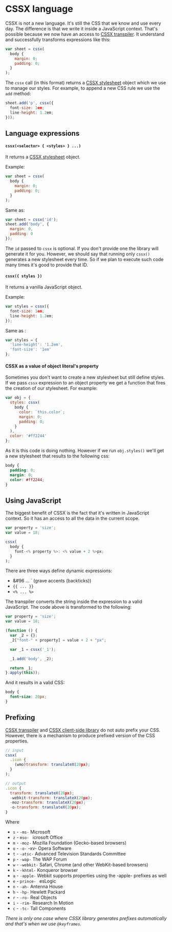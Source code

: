 # CSSX language

CSSX is not a new language. It's still the CSS that we know and use every day. The difference is that we write it inside a JavaScript context. That's possible because we now have an access to [CSSX transpiler](https://github.com/krasimir/cssx/tree/master/packages/cssx-transpiler). It understand and successfully transforms expressions like this:

```js
var sheet = cssx(
  body {
    margin: 0;
    padding: 0;
  }
);
```

The `cssx` call (in this format) returns a [CSSX stylesheet](https://github.com/krasimir/cssx/tree/master/packages/cssx#stylesheet-api) object which we use to manage our styles. For example, to append a new CSS rule we use the `add` method:

```js
sheet.add('p', cssx({
  font-size: 1em;
  line-height: 1.2em;
}));
```

## Language expressions

#### `cssx(<selector> { <styles> } ...)`

It returns a [CSSX stylesheet](https://github.com/krasimir/cssx/tree/master/packages/cssx#stylesheet-api) object.

Example:

```js
var sheet = cssx(
  body {
    margin: 0;
    padding: 0;
  }
);
```

Same as:

```js
var sheet = cssx('id');
sheet.add('body', {
  margin: 0,
  padding: 0
});
```

The `id` passed to `cssx` is optional. If you don't provide one the library will generate it for you. However, we should say that running only `cssx()` generates a new stylesheet every time. So if we plan to execute such code many times it's good to provide that ID.

#### `cssx({ styles })`

It returns a vanilla JavaScript object.

Example:

```js
var styles = cssx({
  font-size: 1em;
  line-height: 1.2em;
});
```

Same as :

```js
var styles = {
  'line-height': '1.2em',
  'font-size': '1em'
};
```

#### CSSX as a value of object literal's property

Sometimes you don't want to create a new stylesheet but still define styles. If we pass `cssx` expression to an object property we get a function that fires the creation of our stylesheet. For example:

```js
var obj = {
  styles: cssx(
    body {
      color: `this.color`;
      margin: 0;
      padding: 0;
    }
  ),
  color: '#ff2244'
};
```

As it is this code is doing nothing. However if we run `obj.styles()` we'll get a new stylesheet that results to the following css:

```css
body {
  padding: 0;
  margin: 0;
  color: #ff2244;
}
```

## Using JavaScript

The biggest benefit of CSSX is the fact that it's written in JavaScript context. So it has an access to all the data in the current scope.

```js
var property = 'size';
var value = 18;

cssx(
  body {
    font-<% property %>: <% value + 2 %>px;
  }
);
```

There are three ways define dynamic expressions:

* &#96 ... &#96; (grave accents (backticks))
* `{{ ... }}`
* `<% ... %>`

The transpiler converts the string inside the expression to a valid JavaScript. The code above is transformed to the following:

```js
var property = 'size';
var value = 18;

(function () {
  var _2 = {};
  _2["font-" + property] = value + 2 + "px";

  var _1 = cssx('_1');

  _1.add('body', _2);

  return _1;
}.apply(this));
```

And it results in a valid CSS:

```css
body {
  font-size: 20px;
}
```

## Prefixing

[CSSX transpiler](https://github.com/krasimir/cssx/tree/master/packages/cssx-transpiler) and [CSSX client-side library](https://github.com/krasimir/cssx/tree/master/packages/cssx) do not auto prefix your CSS. However, there is a mechanism to produce prefixed version of the CSS properties.

```js
// input
cssx(
  .icon {
    (wmo)transform: translateX(20px);
  }
);

// output
.icon {
  transform: translateX(20px);
  -webkit-transform: translateX(20px);
  -moz-transform: translateX(20px);
  -o-transform: translateX(20px);
}
```

Where 

* `s` - `-ms-` Microsoft
* `z` - `mso- ` icrosoft Office
* `m` - `-moz-` Mozilla Foundation (Gecko-based browsers)
* `o` - `-o-`  -xv- Opera Software
* `t` - `-atsc-` Advanced Television Standards Committee
* `p` - `-wap-` The WAP Forum
* `w` - `-webkit-` Safari, Chrome (and other WebKit-based browsers)
* `k` - `-khtml-` Konqueror browser
* `a` - `-apple-` Webkit supports properties using the -apple- prefixes as well
* `e` - `prince- ` esLogic
* `n` - `-ah-` Antenna House
* `h` - `-hp-` Hewlett Packard
* `r` - `-ro-` Real Objects
* `i` - `-rim-` Research In Motion
* `c` - `-tc-` Tall Components

*There is only one case where CSSX library generates prefixes automatically and that's when we use `@keyframes`.*
